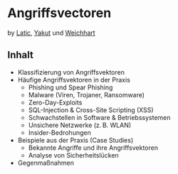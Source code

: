 # Angriffsvectoren

by [Latic](https://github.com/LatiEm220189), [Yakut](https://github.com/YakuEn220157) und [Weichhart](https://github.com/WeicJa210116/)

## Inhalt

- Klassifizierung von Angriffsvektoren
- Häufige Angriffsvektoren in der Praxis
  - Phishing und Spear Phishing
  - Malware (Viren, Trojaner, Ransomware)
  - Zero-Day-Exploits
  - SQL-Injection & Cross-Site Scripting (XSS)
  - Schwachstellen in Software & Betriebssystemen
  - Unsichere Netzwerke (z. B. WLAN)
  - Insider-Bedrohungen
- Beispiele aus der Praxis (Case Studies)
  - Bekannte Angriffe und ihre Angriffsvektoren
  - Analyse von Sicherheitslücken
- Gegenmaßnahmen
